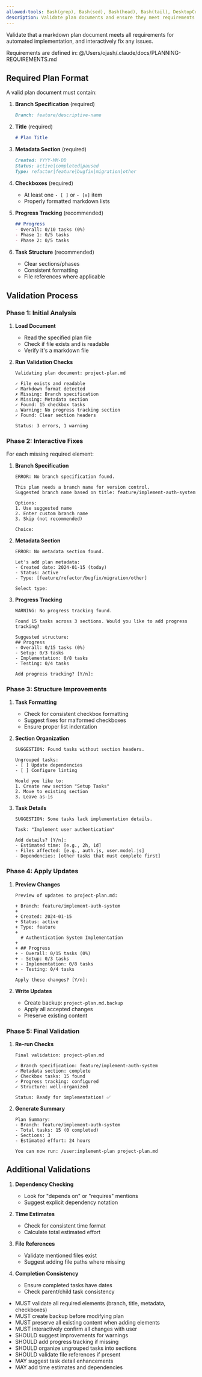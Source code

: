 ```yaml
---
allowed-tools: Bash(grep), Bash(sed), Bash(head), Bash(tail), DesktopCommander(*)
description: Validate plan documents and ensure they meet requirements for automated implementation
---
```


Validate that a markdown plan document meets all requirements for automated implementation, and interactively fix any issues.

Requirements are defined in: @/Users/ojash/.claude/docs/PLANNING-REQUIREMENTS.md

## Required Plan Format

A valid plan document must contain:

1. **Branch Specification** (required)
   ```markdown
   Branch: feature/descriptive-name
   ```

2. **Title** (required)
   ```markdown
   # Plan Title
   ```

3. **Metadata Section** (required)
   ```markdown
   Created: YYYY-MM-DD
   Status: active|completed|paused
   Type: refactor|feature|bugfix|migration|other
   ```

4. **Checkboxes** (required)
   - At least one `- [ ]` or `- [x]` item
   - Properly formatted markdown lists

5. **Progress Tracking** (recommended)
   ```markdown
   ## Progress
   - Overall: 0/10 tasks (0%)
   - Phase 1: 0/5 tasks
   - Phase 2: 0/5 tasks
   ```

6. **Task Structure** (recommended)
   - Clear sections/phases
   - Consistent formatting
   - File references where applicable

## Validation Process

### Phase 1: Initial Analysis

1. **Load Document**
   - Read the specified plan file
   - Check if file exists and is readable
   - Verify it's a markdown file

2. **Run Validation Checks**
   ```
   Validating plan document: project-plan.md
   
   ✓ File exists and readable
   ✓ Markdown format detected
   ✗ Missing: Branch specification
   ✗ Missing: Metadata section
   ✓ Found: 15 checkbox tasks
   ⚠ Warning: No progress tracking section
   ✓ Found: Clear section headers
   
   Status: 3 errors, 1 warning
   ```

### Phase 2: Interactive Fixes

For each missing required element:

1. **Branch Specification**
   ```
   ERROR: No branch specification found.
   
   This plan needs a branch name for version control.
   Suggested branch name based on title: feature/implement-auth-system
   
   Options:
   1. Use suggested name
   2. Enter custom branch name
   3. Skip (not recommended)
   
   Choice: 
   ```

2. **Metadata Section**
   ```
   ERROR: No metadata section found.
   
   Let's add plan metadata:
   - Created date: 2024-01-15 (today)
   - Status: active
   - Type: [feature/refactor/bugfix/migration/other]
   
   Select type:
   ```

3. **Progress Tracking**
   ```
   WARNING: No progress tracking found.
   
   Found 15 tasks across 3 sections. Would you like to add progress tracking?
   
   Suggested structure:
   ## Progress
   - Overall: 0/15 tasks (0%)
   - Setup: 0/3 tasks
   - Implementation: 0/8 tasks  
   - Testing: 0/4 tasks
   
   Add progress tracking? [Y/n]:
   ```

### Phase 3: Structure Improvements

1. **Task Formatting**
   - Check for consistent checkbox formatting
   - Suggest fixes for malformed checkboxes
   - Ensure proper list indentation

2. **Section Organization**
   ```
   SUGGESTION: Found tasks without section headers.
   
   Ungrouped tasks:
   - [ ] Update dependencies
   - [ ] Configure linting
   
   Would you like to:
   1. Create new section "Setup Tasks"
   2. Move to existing section
   3. Leave as-is
   ```

3. **Task Details**
   ```
   SUGGESTION: Some tasks lack implementation details.
   
   Task: "Implement user authentication"
   
   Add details? [Y/n]:
   - Estimated time: [e.g., 2h, 1d]
   - Files affected: [e.g., auth.js, user.model.js]
   - Dependencies: [other tasks that must complete first]
   ```

### Phase 4: Apply Updates

1. **Preview Changes**
   ```
   Preview of updates to project-plan.md:
   
   + Branch: feature/implement-auth-system
   + 
   + Created: 2024-01-15
   + Status: active
   + Type: feature
   + 
     # Authentication System Implementation
   + 
   + ## Progress
   + - Overall: 0/15 tasks (0%)
   + - Setup: 0/3 tasks
   + - Implementation: 0/8 tasks
   + - Testing: 0/4 tasks
   
   Apply these changes? [Y/n]:
   ```

2. **Write Updates**
   - Create backup: `project-plan.md.backup`
   - Apply all accepted changes
   - Preserve existing content

### Phase 5: Final Validation

1. **Re-run Checks**
   ```
   Final validation: project-plan.md
   
   ✓ Branch specification: feature/implement-auth-system
   ✓ Metadata section: complete
   ✓ Checkbox tasks: 15 found
   ✓ Progress tracking: configured
   ✓ Structure: well-organized
   
   Status: Ready for implementation! ✅
   ```

2. **Generate Summary**
   ```
   Plan Summary:
   - Branch: feature/implement-auth-system
   - Total tasks: 15 (0 completed)
   - Sections: 3
   - Estimated effort: 24 hours
   
   You can now run: /user:implement-plan project-plan.md
   ```

## Additional Validations

1. **Dependency Checking**
   - Look for "depends on" or "requires" mentions
   - Suggest explicit dependency notation

2. **Time Estimates**
   - Check for consistent time format
   - Calculate total estimated effort

3. **File References**
   - Validate mentioned files exist
   - Suggest adding file paths where missing

4. **Completion Consistency**
   - Ensure completed tasks have dates
   - Check parent/child task consistency

<rules>

- MUST validate all required elements (branch, title, metadata, checkboxes)
- MUST create backup before modifying plan
- MUST preserve all existing content when adding elements
- MUST interactively confirm all changes with user
- SHOULD suggest improvements for warnings
- SHOULD add progress tracking if missing
- SHOULD organize ungrouped tasks into sections
- SHOULD validate file references if present
- MAY suggest task detail enhancements
- MAY add time estimates and dependencies

</rules>
